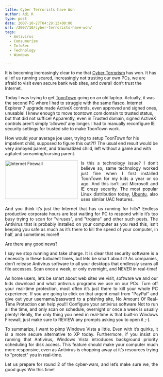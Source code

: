 ```yaml
---
title: Cyber Terrorists have Won
author: Adi R
type: post
date: 2007-10-27T04:29:13+00:00
url: /2007/10/cyber-terrorists-have-won/
tags:
  - Antivirus
  - Consumerism
  - InfoSec
  - Technology
  - Windows

---
```

It is becoming increasingly clear to me that <a href="http://en.wikipedia.org/wiki/Cyber-terrorism" target="_blank">Cyber Terrorism</a> has won. It has all of us running scared, increasingly not trusting our own PCs, we are afraid to visit even secure bank web sites, and overall don&#8217;t trust the Internet.

Today I was trying to get <a href="http://www.toontown.com" target="_blank">ToonTown</a> going on an old laptop. Actually, it was the second PC where I had to struggle with the same fiasco. Internet Explorer 7 upgrade made ActiveX controls, even approved and signed ones, unusable! I knew enough to move toontown.com domain to trusted status, but that did not suffice! Apparently, even in Trusted domain, signed ActiveX controls aren&#8217;t simply &#8216;allowed&#8217; any longer. I had to manually reconfigure IE security settings for trusted site to make ToonTown work.

How would your average joe user, trying to setup ToonTown for his impatient child, supposed to figure this out?!? The usual end result would be very annoyed parent, and traumatized child, left without a game and with agitated screaming/cursing parent.

<p align="justify">
  <img style="border-right: 0px; border-top: 0px; margin: 0px 10px 0px 0px; border-left: 0px; border-bottom: 0px" height="127" alt="Internet Firewall" src="/uploads/2007/10/internet-firewall.gif?resize=240%2C127" width="240" align="left" border="0" data-recalc-dims="1" />Is this a technology issue? I don&#8217;t believe so, same technology worked just fine when I first installed ToonTown for my kids a year or so ago. And this isn&#8217;t just Microsoft and IE crazy security. The most popular Linux distribution today, <a href="http://www.ubuntu.com/getubuntu/download" target="_blank">Ubuntu</a>, also uses similar UAC features.
</p>

<p align="justify">
  And you think it&#8217;s just the Internet that has us running for hills? Endless productive corporate hours are lost waiting for PC to respond while it&#8217;s too busy trying to scan for "viruses", and "trojans" and other such pests. The Antivirus that is probably installed on your computer as you read this, isn&#8217;t keeping you safe as much as it&#8217;s there to kill the speed of your computer, in half, and sometimes more!!
</p>

Are there any good news?

<p align="justify">
  I say we stop running and take charge. It is clear that security software is a necessity in these turbulent times, but lets be smart about it! As companies, don&#8217;t release Antivirus software to all your desktops that endlessly scans all file accesses. Scan once a week, or only overnight, and NEVER in real-time!
</p>

<p align="justify">
  As home users, lets be smart about web sites we visit, software we and our kids download and what antivirus programs we use on our PCs. Turn off your real-time protection, most often it&#8217;s just there to kill your whole PC experience. If you are going to click on that urgent email from "PayPal" and give out your username/password to a phishing site, No Amount Of Real-Time Protection can help you!!! Configure your antivirus software Not to run all the time, and only scan on schedule, overnight or once a week is usually plenty! Really, the only thing you need in real-time is that built-in Windows Firewall, just make sure to REVIEW any prompts asking you to open it ;-).
</p>

<p align="justify">
  To summarize, I want to pimp Windows Vista a little. Even with it&#8217;s quirks, it is a more secure alternative to XP today. Furthermore, if you insist on running that Antivirus, Windows Vista introduces background priority scheduling for disk access. This feature should make your computer much more responsive, even as Antivirus is chopping away at it&#8217;s resources trying to "protect" you in real-time.
</p>

<p align="justify">
  Let us prepare for round 2 of the cyber-wars, and let&#8217;s make sure we, the good guys Win this time!
</p>